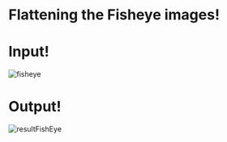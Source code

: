 # Flattening the Fisheye images!

# Input!
![fisheye](https://github.com/Ibrokhim7755/OpenCv/assets/89033710/3b517f3f-c099-4afa-9012-3f270a6236b3)

# Output!
![resultFishEye](https://github.com/Ibrokhim7755/OpenCv/assets/89033710/e76a6c37-150a-4def-b4f3-4d092584d0f4)
